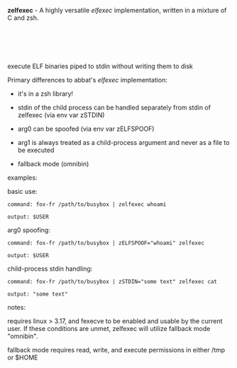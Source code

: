 **zelfexec** - A highly versatile *elfexec* implementation, written in a mixture of C and zsh.

‎
=
  execute ELF binaries piped to stdin without writing them to disk


  Primary differences to abbat's *elfexec* implementation:
  
  - it's in a zsh library!
    
  - stdin of the child process can be handled separately from stdin of zelfexec (via env var zSTDIN)
    
  - arg0 can be spoofed (via env var zELFSPOOF)
    
  - arg1 is always treated as a child-process argument and never as a file to be executed
    
  - fallback mode (omnibin)
    


examples:

  basic use:

    command: fox-fr /path/to/busybox | zelfexec whoami

    output: $USER


  arg0 spoofing:

    command: fox-fr /path/to/busybox | zELFSPOOF="whoami" zelfexec

    output: $USER


  child-process stdin handling:

    command: fox-fr /path/to/busybox | zSTDIN="some text" zelfexec cat

    output: "some text"



notes:

  requires linux > 3.17, and fexecve to be enabled and usable by the current user. If these conditions are unmet, zelfexec will utilize fallback mode "omnibin".

  fallback mode requires read, write, and execute permissions in either /tmp or $HOME
